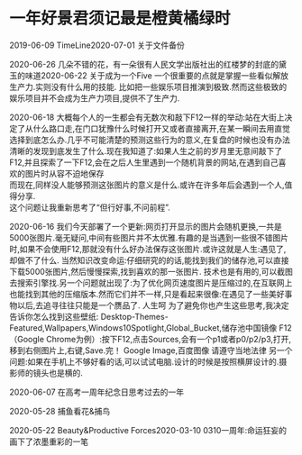 # 一年好景君须记最是橙黄橘绿时
2019-06-09
TimeLine2020-07-01
关于文件备份

2020-06-26
几朵不错的花，有一朵很有人民文学出版社出的红楼梦的封底的黛玉的味道2020-06-22
关于成为一个Five
一个很重要的点就是掌握一些看似解放生产力.实则没有什么用的技能.
比如把一些娱乐项目推演到极致.然而这些极致的娱乐项目并不会成为生产力项目,提供不了生产力.

2020-06-18
大概每个人的一生都会有无数次和敲下F12一样的举动:站在大街上决定了从什么路口走,在门口犹豫什么时候打开又或者直接离开,在某一瞬间去用直觉选择到底怎么办.几乎不可能清楚的预测这些行为的意义,在复盘的时候也没有办法清晰的发现到底发生了什么.现在我知道了:如果人生之前的岁月里无意间敲下了F12,并且探索了一下F12,会在之后人生里遇到一个随机背景的网站,在遇到自己喜欢的图片时从容不迫地保存  
而现在,同样没人能够预测这张图片的意义是什么.或许在许多年后会遇到一个人,值得分享.   
这个问题让我重新思考了“但行好事,不问前程”.

2020-06-16
我们今天部署了一个更新:网页打开显示的图片会随机更换,一共是5000张图片.毫无疑问,中间有些图片并不太优雅.有趣的是当遇到一些很不错图片时,如果不会使用F12,那就没有什么好办法保存这张图片.或许这就是人生:遇见了,却做不了什么.
当然知识改变命运:仔细研究的的话,能找到我们的储存池,可以直接下载5000张图片,然后慢慢探索,找到喜欢的那一张图片.
技术也是有用的,可以截图去搜索引擎找.另一个问题就出现了:为了优化网页速度图片是压缩过的,在互联网上也能找到其他的压缩版本.然而它们并不一样,只是看起来很像:在遇见了一些美好事物以后,去追寻往往只能是一个赝品了.
人生呵
为了避免你也产生这些思考,我决定告诉你怎么找到这些壁纸:
Desktop-Themes-Featured,Wallpapers,Windows10Spotlight,Global_Bucket,储存池中国镜像
F12（Google Chrome为例）:按下F12,点击Sources,会有一个p1或者p0/p2/p3,打开,移到右侧图片上,右键,Save.完！
Google Image,百度图像
请遵守当地法律
另一个问题:如果在手机上不够好看的话,可以试试电脑.设计的时候是按照横屏设计的.摄影师的镜头也是横的.

2020-06-07
在高考一周年纪念日思考过去的一年

2020-05-28
捕鱼看花&捕鸟

2020-05-22
Beauty&Productive Forces2020-03-10
0310一周年:命运狂妄的画下了浓墨重彩的一笔

